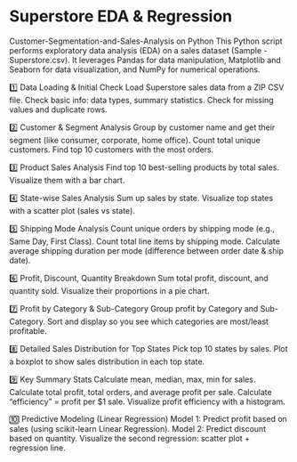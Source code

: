 # Superstore EDA & Regression 
Customer-Segmentation-and-Sales-Analysis on Python
This Python script performs exploratory data analysis (EDA) on a sales dataset (Sample - Superstore.csv). It leverages Pandas for data manipulation, Matplotlib and Seaborn for data visualization, and NumPy for numerical operations.

1️⃣ Data Loading & Initial Check
Load Superstore sales data from a ZIP CSV file.
Check basic info: data types, summary statistics.
Check for missing values and duplicate rows.

2️⃣ Customer & Segment Analysis
Group by customer name and get their segment (like consumer, corporate, home office).
Count total unique customers.
Find top 10 customers with the most orders.

3️⃣ Product Sales Analysis
Find top 10 best-selling products by total sales.
Visualize them with a bar chart.

4️⃣ State-wise Sales Analysis
Sum up sales by state.
Visualize top states with a scatter plot (sales vs state).

5️⃣ Shipping Mode Analysis
Count unique orders by shipping mode (e.g., Same Day, First Class).
Count total line items by shipping mode.
Calculate average shipping duration per mode (difference between order date & ship date).

6️⃣ Profit, Discount, Quantity Breakdown
Sum total profit, discount, and quantity sold.
Visualize their proportions in a pie chart.

7️⃣ Profit by Category & Sub-Category
Group profit by Category and Sub-Category.
Sort and display so you see which categories are most/least profitable.

8️⃣ Detailed Sales Distribution for Top States
Pick top 10 states by sales.
Plot a boxplot to show sales distribution in each top state.

9️⃣ Key Summary Stats
Calculate mean, median, max, min for sales.
Calculate total profit, total orders, and average profit per sale.
Calculate “efficiency” = profit per $1 sale.
Visualize profit efficiency with a histogram.

🔟 Predictive Modeling (Linear Regression)
Model 1: Predict profit based on sales (using scikit-learn Linear Regression).
Model 2: Predict discount based on quantity.
Visualize the second regression: scatter plot + regression line.
